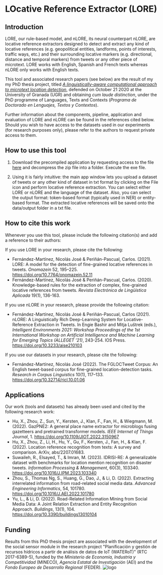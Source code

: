 # LOcative Reference Extractor (LORE)
## Introduction
LORE, our rule-based model, and nLORE, its neural counterpart nLORE, are locative reference extractors designed to detect and extract any kind of locative references (e.g. geopolitical entities, landforms, points of interests, traffic ways, etc.) and their surrounding locative markers (e.g. directional, distance and temporal markers) from tweets or any other piece of microtext. LORE works with English, Spanish and French texts whereas nLORE only works with English texts.

This tool and associated research papers (see below) are the result of my my PhD thesis project, titled [*A linguistically-aware computational approach to microtext location detection*](https://digibug.ugr.es/handle/10481/64577), defended on October 21 2020 at the University of Granada (UGR) and obtaining *cum laude distinction*, under the PhD programme of Languages, Texts and Contexts (*Programa de Doctorado en Lenguajes, Textos y Contextos*).

Further information about the components, pipeline, application and evaluation of LORE and nLORE can be found in the references cited below. Should you wish to have access to the datasets used in our experiments (for research purposes only), please refer to the authors to request private access to them.

## How to use this tool

1. Download the precompiled application by requesting access to the file [here](https://drive.google.com/file/d/1yWs-eeP5_23eu1aNrZWnmIWKiVgMdupI/view?usp=sharing) and decompress the zip file into a folder. Execute the exe file.

2.  Using it is fairly intuitive: the main app window lets you upload a dataset of tweets or any other kind of dataset in txt format by clicking on the File icon and perform locative reference extraction. You can select either LORE or nLORE and the language of the dataset. Also, you can select the output format: token-based format (typically used in NER) or entity-based format. The extracted locative references will be saved onto the data/output folder in a txt file.

## How to cite this work
Whenever you use this tool, please include the following citation(s) and add a reference to their authors:

If you use LORE in your research, please cite the following:
- Fernández-Martínez, Nicolás José & Periñán-Pascual, Carlos. (2021). LORE: A model for the detection of fine-grained locative references in tweets. *Onomazein* 52, 195–225. https://doi.org/10.7764/onomazein.52.11
- Fernández-Martínez, Nicolás José & Periñán-Pascual, Carlos. (2020). Knowledge-based rules for the extraction of complex, fine-grained locative references from tweets. *Revista Electrónica de Lingüística Aplicada* 19(1), 136-163.


If you use nLORE in your research, please provide the following citation:
- Fernández-Martínez, Nicolás José & Periñán-Pascual, Carlos (2021). nLORE: A Linguistically Rich Deep-Learning System for Locative-Reference Extraction in Tweets. In Engie Bashir and Mitja Luštrek (eds.), *Intelligent Environments 2021: Workshop Proceedings of the 1st International Workshop on Artificial Intelligence and Machine Learning for Emerging Topics (ALLEGET ’21)*, 243-254. IOS Press. https://doi.org/10.3233/aise210103

If you use our datasets in your research, please cite the following:
- Fernández-Martínez, Nicolás José (2022). The FGLOCTweet Corpus: An English tweet-based corpus for fine-grained location-detection tasks. *Research in Corpus Linguistics* 10(1), 117–133. https://doi.org/10.32714/ricl.10.01.06

## Applications
Our work (tools and datasets) has already been used and cited by the following research work:

- Hu, X., Zhou, Z., Sun, Y., Kersten, J., Klan, F., Fan, H., & Wiegmann, M. (2022). GazPNE2: A general place name extractor for microblogs fusing gazetteers and pretrained transformer models. *IEEE Internet of Things Journal*, 1. https://doi.org/10.1109/JIOT.2022.3150967
- Hu, X., Zhou, Z., Li, H., Hu, Y., Gu, F., Kersten, J., Fan, H., & Klan, F. (2022). Location reference recognition from texts: A survey and comparison. ArXiv, abs/2207.01683.
- Suwaileh, R., Elsayed, T., & Imran, M. (2023). IDRISI-RE: A generalizable dataset with benchmarks for location mention recognition on disaster tweets. *Information Processing & Management*, 60(3), 103340. https://doi.org/10.1016/J.IPM.2023.103340
- Zhou, S., Thomas Ng, S., Huang, G., Dao, J., & Li, D. (2022). Extracting interrelated information from road-related social media data. *Advanced Engineering Informatics*, 54, 101780. https://doi.org/10.1016/J.AEI.2022.101780
- Yu, L., & Li, D. (2022). Road-Related Information Mining from Social Media Data: A Joint Relation Extraction and Entity Recognition Approach. *Buildings*, 13(1), 104. https://doi.org/10.3390/buildings13010104

## Funding
Results from this PhD thesis project are associated with the development of the social sensor module in the research project "Planificación y gestión de recursos hídricos a partir de análisis de datos de IoT (WATERoT)" (RTC 2017-6389-5), funded by the *Ministerio de Economía, Industria y Competitividad* (MINECO), *Agencia Estatal de Investigación* (AEI) and the *Fondo Europeo de Desarrollo Regional* (FEDER).
![logo](https://user-images.githubusercontent.com/45042730/158458975-d0554557-82c3-40c6-bb08-b68a38115268.png)
